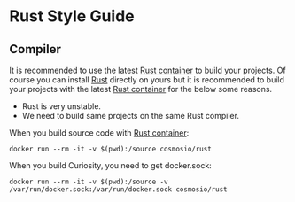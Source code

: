 # Rust Style Guide

## Compiler

It is recommended to use the latest [Rust container](https://registry.hub.docker.com/u/cosmosio/rust/) to build your projects. Of course you can install [Rust](http://www.rust-lang.org) directly on yours but it is recommended to build your projects with the latest [Rust container](https://registry.hub.docker.com/u/cosmosio/rust/) for the below some reasons.

* Rust is very unstable.
* We need to build same projects on the same Rust compiler.

When you build source code with [Rust container](https://registry.hub.docker.com/u/cosmosio/rust/):

```
docker run --rm -it -v $(pwd):/source cosmosio/rust
```

When you build Curiosity, you need to get docker.sock:

```
docker run --rm -it -v $(pwd):/source -v /var/run/docker.sock:/var/run/docker.sock cosmosio/rust
```